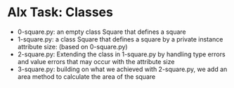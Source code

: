 # Alx Task: Classes

* 0-square.py: an empty class Square that defines a square  
* 1-square.py: a class Square that defines a square by a private instance attribute size: (based on 0-square.py)  
* 2-square.py: Extending the class in 1-square.py by handling type errors and value errors that may occur with the attribute size  
* 3-square.py: building on what we achieved with 2-square.py, we add an area method to calculate the area of the square
